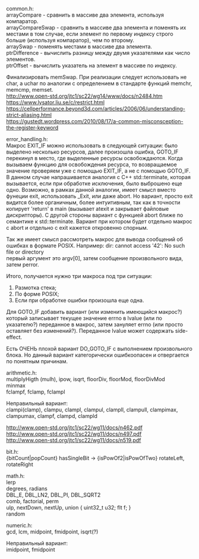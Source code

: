 common.h:<br/>
arrayCompare - сравнить в массиве два элемента, используя компаратор.<br/>
arrayCompareSwap - сравнить в массиве два элемента и поменять их местами в том случае, если элемент по первому индексу строго больше (используя компаратор), чем по второму.<br/>
arraySwap - поменять местами в массиве два элемента.<br/>
ptrDifference - вычислить разницу между двумя указателями как число элементов.<br/>
ptrOffset - вычислить указатель на элемент в массиве по индексу.

Финализировать memSwap. При реализации следует использовать не char, а uchar по аналогии с определением в стандарте функций memchr, memcmp, memset.<br/>
http://www.open-std.org/jtc1/sc22/wg14/www/docs/n2484.htm<br/>
https://www.lysator.liu.se/c/restrict.html<br/>
https://cellperformance.beyond3d.com/articles/2006/06/understanding-strict-aliasing.html<br/>
https://gustedt.wordpress.com/2010/08/17/a-common-misconsception-the-register-keyword


error_handling.h:<br/>
Макрос EXIT_IF можно использовать в следующей ситуации: было выделено несколько ресурсов, далее произошла ошибка, GOTO_IF перекинул в место, где выделенные ресурсы освобождаются. Когда вызываем функцию для освобождения ресурса, то возвращаемое значение проверяем уже с помощью EXIT_IF, а не с помощью GOTO_IF. В данном случае напрашивается аналогия с C++ std::terminate, которая вызывается, если при обработке исключения, было выброшено еще одно. Возможно, в рамках данной аналогии, имеет смысл вместо фунеции exit, использовать \_Exit, или даже abort. Но вариант, просто exit видится более органичным, более интуитивным, так как в точности копирует 'return' в main (вызывает atexit и закрывает файловые дискрипторы). С другой стороны вариант с функцией abort ближе по семантике к std::terminate. Вариант при котором будет отдельно макрос с abort и отдельно с exit кажется откровенно спорным.


Так же имеет смысл рассмотреть макрос для вывода сообщений об ошибках в формате POSIX. Например:
dir: cannot access '42': No such file or directory<br/>
первый аргумент это argv[0], затем сообщение произвольного вида, затем perror.

Итого, получается нужно три макроса под три ситуации:<br/>
1) Размотка стека;<br/>
2) По форме POSIX;<br/>
3) Если при обработке ошибки произошла еще одна.<br/>

Для GOTO_IF добавить вариант (или изменить имеющийся макрос?) который записывает текущее значение errno в lvalue (или по указателю?) переданное в макрос, затем зануляет errno (или просто оставляет без изменений?). Переданное lvalue может содержать side-effect.

Есть ОЧЕНЬ плохой вариант DO_GOTO_IF с выполнением произвольного блока. Но данный вариант категорически ошибкоопасен и отвергается по понятным причинам.


arithmetic.h:<br/>
multiplyHigth (mulh), ipow, isqrt, floorDiv, floorMod, floorDivMod<br/>
minmax<br/>
fclampf, fclamp, fclampl

Неправильный вариант:<br/>
clampi(clamp), clampu, clampl, clampul, clampll, clampull, clampimax, clampumax, clampf, clampd, clampld

http://www.open-std.org/jtc1/sc22/wg11/docs/n462.pdf<br/>
http://www.open-std.org/jtc1/sc22/wg11/docs/n497.pdf<br/>
http://www.open-std.org/jtc1/sc22/wg11/docs/n519.pdf


bit.h:<br/>
{bitCount|popCount}
hasSingleBit -> {isPowOf2|isPowOfTwo}
rotateLeft, rotateRight


math.h:<br/>
lerp<br/>
degrees, radians<br/>
DBL_E, DBL_LN2, DBL_PI, DBL_SQRT2<br/>
comb, factorial, perm<br/>
ulp, nextDown, nextUp, union { uint32_t u32; flt f; }<br/>
random


numeric.h:<br/>
gcd, lcm, midpoint, fmidpoint, isqrt(?)

Неправильный вариант:<br/>
imidpoint, fmidpoint
